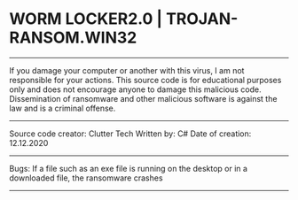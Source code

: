 # WORM LOCKER2.0 | TROJAN-RANSOM.WIN32
******************************************************
If you damage your computer or another with this virus,
I am not responsible for your actions. This source code 
is for educational purposes only and does not encourage 
anyone to damage this malicious code. Dissemination of 
ransomware and other malicious software is against the 
law and is a criminal offense.
*******************************************************
Source code creator: Clutter Tech
Written by: C#
Date of creation: 12.12.2020
*******************************************************
Bugs: If a file such as an exe file is running on the 
desktop or in a downloaded file, the ransomware crashes
*******************************************************
